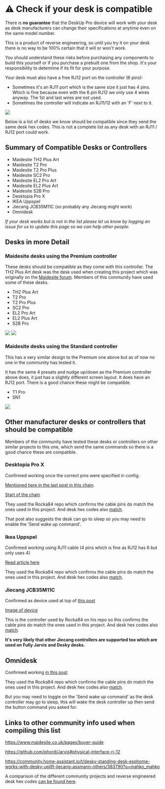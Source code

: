 # ⚠️ Check if your desk is compatible
There is **no guarantee** that the DeskUp Pro device will work with your desk as desk manufacturers can change their specifications at anytime even on the same model number.

This is a product of reverse engineering, so until you try it on your desk there is no way to be 100% certain that it will or won't work.

You should understand these risks before purchasing any components to build this yourself or if you purchase a prebuilt one from the shop. It's your responsibility to determine if its fit for your purpose. 

Your desk must also have a free RJ12 port on the controller (6 pins):
- Sometimes it's an RJ11 port which is the same size it just has 4 pins. Which is fine because even with the 6 pin RJ12 we only use 4 wires anyway. The 1st and last wires are not used.
- Sometimes the controller will indicate an RJ11/12 with an 'F' next to it.

![](images/MaidsiteDeskControlBox-Back.jpg)

Below is a list of desks we know should be compatible since they send the same desk hex codes. This is not a complete list as any desk with an RJ11 / RJ12 port could work.

## Summary of Compatible Desks or Controllers
- Maidesite TH2 Plus Art
- Maidesite T2 Pro
- Maidesite T2 Pro Plus
- Maidesite SC2 Pro
- Maidesite EL2 Pro Art
- Maidesite EL2 Plus Art
- Maidesite S2B Pro
- Desktopia Pro X
- IKEA Uppspel
- Jiecang JCB35M11C (so probably any Jiecang might work)
- Omnidesk
 
_If your desk works but is not in the list please let us know by logging an issue for us to update this page so we can help other people._

## Desks in more Detail

### Maidesite desks using the Premium controller 
These desks should be compatible as they come with this controller. The TH2 Plus Art desk was the desk used when creating this project which was originally on the <a href="https://www.maidesite.co.uk/pages/buyer-guide">Maidesite forum</a>. Members of this community have used some of these desks.

- TH2 Plus Art
- T2 Pro
- T2 Pro Plus
- SC2 Pro
- EL2 Pro Art
- EL2 Plus Art
- S2B Pro

![](images/MaidesiteDeskControlBox-Premium.png)
![](images/MaidsiteDeskControlBox-Back.jpg)


### Maidesite desks using the Standard controller
This has a very similar design to the Premium one above but as of now no one in the community has tested it. 

It has the same 4 presets and nudge up/down as the Premium controller above does, it just has a slightly different screen layout. It does have an RJ12 port. There is a good chance these might be compatible.

- T1 Pro
- SN1

![](images/MaidesiteDeskControlBox-standard.png)


## Other manufacturer desks or controllers that should be compatible
Members of the community have tested these desks or controllers on other similar projects to this one, which send the same commands so there is a good chance these are compatible.


### Desktopia Pro X
Confirmed working once the correct pins were specified in config. 

<a href="https://community.home-assistant.io/t/desky-standing-desk-esphome-works-with-desky-uplift-jiecang-assmann-others/383790/430">Mentioned here in the last post in this chain</a>.

<a href="https://community.home-assistant.io/t/desky-standing-desk-esphome-works-with-desky-uplift-jiecang-assmann-others/383790/420">Start of the chain</a>

They used the Rocka84 repo which confirms the cable pins do match the ones used in this project. And desk hex codes also <a href="https://github.com/SmartHomeGuys/DeskUp-Pro-Controller-RJ12/blob/main/docs/diy/desk-hex-codes.md">match</a>.

That post also suggests the desk can go to sleep so you may need to enable the 'Send wake up command'.


### Ikea Uppspel
Confirmed working using RJ11 cable (4 pins which is fine as RJ12 has 6 but only uses 4)

<a href="https://community.home-assistant.io/t/desky-standing-desk-esphome-works-with-desky-uplift-jiecang-assmann-others/383790/443">Read article here</a>

They used the Rocka84 repo which confirms the cable pins do match the ones used in this project. And desk hex codes also <a href="https://github.com/SmartHomeGuys/DeskUp-Pro-Controller-RJ12/blob/main/docs/diy/desk-hex-codes.md">match</a>.


### Jiecang JCB35M11C
  
Confirmed as device used at top of 
<a href="https://github.com/Rocka84/esphome_components/blob/a083c17882361c58071b85d45587c410582cda75/components/jiecang_desk_controller">this post</a>

<a href="https://www.jiecang.com/product/jcb35m11c.html">Image of device</a>

This is the controller used by Rocka84 on his repo so this confirms the cable pins do match the ones used in this project. And desk hex codes also <a href="https://github.com/SmartHomeGuys/DeskUp-Pro-Controller-RJ12/blob/main/docs/diy/desk-hex-codes.md">match</a>.

**It's very likely that other Jiecang controllers are supported too which are used on Fully Jarvis and Desky desks.**


## Omnidesk
Confirmed working <a href="https://community.home-assistant.io/t/desky-standing-desk-esphome-works-with-desky-uplift-jiecang-assmann-others/383790/449">in this post</a>

They used the Rocka84 repo which confirms the cable pins do match the ones used in this project. And desk hex codes also <a href="https://github.com/SmartHomeGuys/DeskUp-Pro-Controller-RJ12/blob/main/docs/diy/desk-hex-codes.md">match</a>.

But you may need to toggle on the 'Send wake up command' as the desk controller may go to sleep, this will wake the desk controller up then send the button command you asked for.


## Links to other community info used when compiling this list
<a href="https://www.maidesite.co.uk/pages/buyer-guide">https://www.maidesite.co.uk/pages/buyer-guide</a>

<a href="https://github.com/phord/Jarvis#physical-interface-rj-12">https://github.com/phord/Jarvis#physical-interface-rj-12</a>

<a href="https://community.home-assistant.io/t/desky-standing-desk-esphome-works-with-desky-uplift-jiecang-assmann-others/383790?u=mahko_mahko">https://community.home-assistant.io/t/desky-standing-desk-esphome-works-with-desky-uplift-jiecang-assmann-others/383790?u=mahko_mahko</a>

A comparison of the different community projects and reverse engineered desk hex codes [can be found here](/docs/diy/desk-hex-codes.md).

